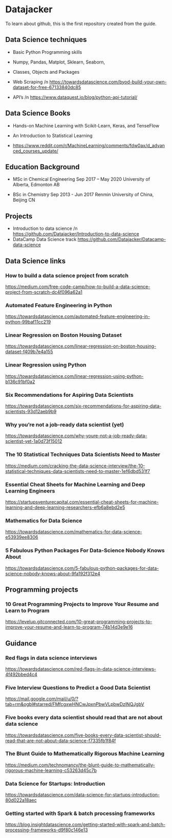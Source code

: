 # Datajacker
To learn about github, this is the first repository created from the guide.

## Data Science techniques
* Basic Python Programming skills

* Numpy, Pandas, Matplot, Sklearn, Seaborn,

* Classes, Objects and Packages

* Web Scraping /n
  https://towardsdatascience.com/byod-build-your-own-dataset-for-free-67133840dc85

* API’s  /n
  https://www.dataquest.io/blog/python-api-tutorial/
 
## Data Science Books
* Hands-on Machine Learning with Scikit-Learn, Keras, and TenseFlow

* An Introduction to Statistical Learning

* https://www.reddit.com/r/MachineLearning/comments/fdw0ax/d_advanced_courses_update/

## Education Background
* MSc in Chemical Engineering                                                                               Sep 2017 – May 2020
  University of Alberta, Edmonton AB
  
* BSc in Chemistry                                                                                          Sep 2013 - Jun 2017
  Renmin University of China, Beijing CN
  
## Projects
* Introduction to data science /n
  https://github.com/Datajacker/Introduction-to-data-science
* DataCamp Data Science track
  https://github.com/Datajacker/Datacamp-data-science
  
## Data Science links
### How to build a data science project from scratch
https://medium.com/free-code-camp/how-to-build-a-data-science-project-from-scratch-dc4f096a62a1

### Automated Feature Engineering in Python
https://towardsdatascience.com/automated-feature-engineering-in-python-99baf11cc219

### Linear Regression on Boston Housing Dataset
https://towardsdatascience.com/linear-regression-on-boston-housing-dataset-f409b7e4a155

### Linear Regression using Python
https://towardsdatascience.com/linear-regression-using-python-b136c91bf0a2
### Six Recommendations for Aspiring Data Scientists
https://towardsdatascience.com/six-recommendations-for-aspiring-data-scientists-93d12aeb9b9
### Why you’re not a job-ready data scientist (yet)
https://towardsdatascience.com/why-youre-not-a-job-ready-data-scientist-yet-1a0d73f15012
### The 10 Statistical Techniques Data Scientists Need to Master
https://medium.com/cracking-the-data-science-interview/the-10-statistical-techniques-data-scientists-need-to-master-1ef6dbd531f7
### Essential Cheat Sheets for Machine Learning and Deep Learning Engineers
https://startupsventurecapital.com/essential-cheat-sheets-for-machine-learning-and-deep-learning-researchers-efb6a8ebd2e5
### Mathematics for Data Science
https://towardsdatascience.com/mathematics-for-data-science-e53939ee8306
### 5 Fabulous Python Packages For Data-Science Nobody Knows About
https://towardsdatascience.com/5-fabulous-python-packages-for-data-science-nobody-knows-about-9fa192f312e4

## Programming projects
### 10 Great Programming Projects to Improve Your Resume and Learn to Program
https://levelup.gitconnected.com/10-great-programming-projects-to-improve-your-resume-and-learn-to-program-74b14d3e9e16

## Guidance
### Red flags in data science interviews
https://towardsdatascience.com/red-flags-in-data-science-interviews-4f492bbed4c4
### Five Interview Questions to Predict a Good Data Scientist
https://mail.google.com/mail/u/0/?tab=rm&ogbl#starred/FMfcgxwHNCwJpxnPbwVLpbwDzlNQJgbV
### Five books every data scientist should read that are not about data science
https://towardsdatascience.com/five-books-every-data-scientist-should-read-that-are-not-about-data-science-f7335fb1f84f
### The Blunt Guide to Mathematically Rigorous Machine Learning
https://medium.com/technomancy/the-blunt-guide-to-mathematically-rigorous-machine-learning-c53263d45c7b
### Data Science for Startups: Introduction
https://towardsdatascience.com/data-science-for-startups-introduction-80d022a18aec
### Getting started with Spark & batch processing frameworks
https://blog.insightdatascience.com/getting-started-with-spark-and-batch-processing-frameworks-d9f80c146e13
